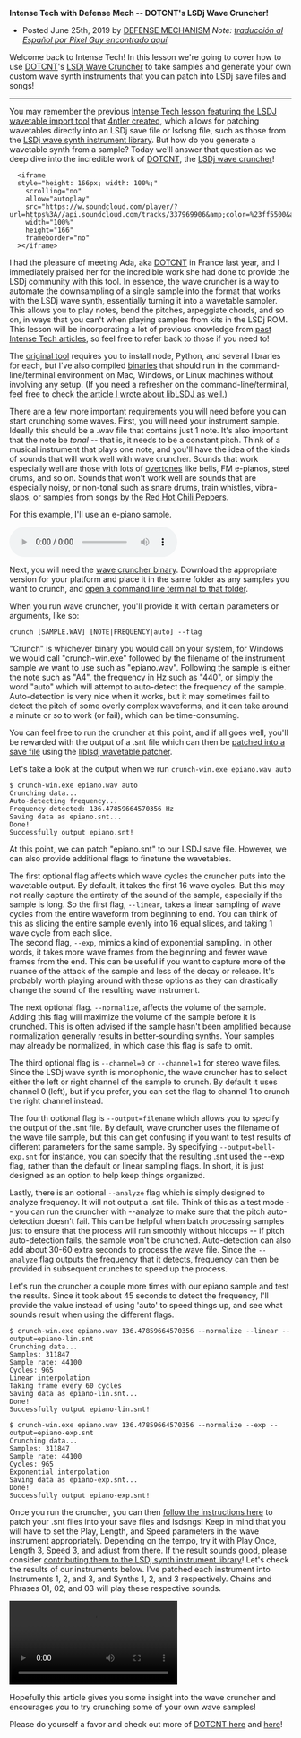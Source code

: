 **Intense Tech with Defense Mech -- DOTCNT's LSDj Wave Cruncher!**
- Posted June 25th, 2019 by [DEFENSE
MECHANISM](https://defensemech.com "Posts by DEFENSE MECHANISM") *Note: [traducción al Español por Pixel Guy encontrado aquí](../es/08-el-lsdj-wave-cruncher-de-dotcnt.md.html).*

Welcome back to Intense Tech! In this lesson we're
going to cover how to use [DOTCNT](https://www.facebook.com/dotcnt/)'s
[LSDj Wave Cruncher](https://github.com/iLambda/lsdj-wave-cruncher) to
take samples and generate your own custom wave synth instruments that
you can patch into LSDj save files and songs!

------------------------------------------------------------------------

You may remember the previous [Intense Tech lesson featuring the LSDJ
wavetable import tool](05-lsdj-wave-cruncher-instrument-library.md.html) that
[4ntler created](https://github.com/stijnfrishert/liblsdj/releases),
which allows for patching wavetables directly into an LSDj save file or
lsdsng file, such as those from the [LSDj wave synth instrument
library](https://github.com/psgcabal/lsdjsynths). But how do you
generate a wavetable synth from a sample? Today we'll answer that
question as we deep dive into the incredible work of
[DOTCNT](https://www.facebook.com/dotcnt/), the [LSDj wave
cruncher](https://github.com/iLambda/lsdj-wave-cruncher)!

      <iframe
      style="height: 166px; width: 100%;"
        scrolling="no"
        allow="autoplay"
        src="https://w.soundcloud.com/player/?url=https%3A//api.soundcloud.com/tracks/337969906&amp;color=%23ff5500&amp;auto_play=false&amp;hide_related=false&amp;show_comments=true&amp;show_user=true&amp;show_reposts=false&amp;show_teaser=true"
        width="100%"
        height="166"
        frameborder="no"
      ></iframe>

I had the pleasure of meeting Ada, aka
[DOTCNT](https://soundcloud.com/dotcnt) in France last year, and I
immediately praised her for the incredible work she had done to provide
the LSDj community with this tool. In essence, the wave cruncher is a
way to automate the downsampling of a single sample into the format that
works with the LSDj wave synth, essentially turning it into a wavetable
sampler. This allows you to play notes, bend the pitches, arpeggiate
chords, and so on, in ways that you can't when playing samples from kits
in the LSDj ROM. This lesson will be incorporating a lot of previous
knowledge from [past Intense Tech articles](https://defensemech.com/intense-tech/), so
feel free to refer back to those if you need to!

The [original tool](https://github.com/iLambda/lsdj-wave-cruncher)
requires you to install node, Python, and several libraries for each,
but I've also compiled
[binaries](https://github.com/urbster1/lsdj-wave-cruncher/releases) that
should run in the command-line/terminal environment on Mac, Windows, or
Linux machines without involving any setup. (If you need a refresher on
the command-line/terminal, feel free to check [the article I wrote about
libLSDJ as well.](04-manage-your-lsdj-save-files-with-liblsdj.md.html))

There are a few more important requirements you will need before you can
start crunching some waves. First, you will need your instrument sample.
Ideally this should be a .wav file that contains just 1 note. It's also
important that the note be *tonal* -- that is, it needs to be a constant
pitch. Think of a musical instrument that plays one note, and you'll
have the idea of the kinds of sounds that will work well with wave
cruncher. Sounds that work especially well are those with lots of
[overtones](01-lsdj-wave-synth-deep-dive-part-1.md.html) like bells, FM
e-pianos, steel drums, and so on. Sounds that won't work well are sounds
that are especially noisy, or non-tonal such as snare drums, train
whistles, vibra-slaps, or samples from songs by the [Red Hot Chili
Peppers](https://penzeys.com).

For this example, I'll use an e-piano sample.

![FM E-Piano sample](../media/epiano.mp3)

Next, you will need the [wave cruncher
binary](https://github.com/urbster1/lsdj-wave-cruncher/releases).
Download the appropriate version for your platform and place it in the
same folder as any samples you want to crunch, and [open a command line
terminal to that folder](04-manage-your-lsdj-save-files-with-liblsdj.md.html).

When you run wave cruncher, you'll provide it with certain parameters or
arguments, like so:

`crunch [SAMPLE.WAV] [NOTE|FREQUENCY|auto] --flag`

"Crunch" is whichever binary you would call on your system, for Windows
we would call "crunch-win.exe" followed by the filename of the
instrument sample we want to use such as "epiano.wav". Following the
sample is either the note such as "A4", the frequency in Hz such as
"440", or simply the word "auto" which will attempt to auto-detect the
frequency of the sample. Auto-detection is very nice when it works, but
it may sometimes fail to detect the pitch of some overly complex
waveforms, and it can take around a minute or so to work (or fail),
which can be time-consuming.

You can feel free to run the cruncher at this point, and if all goes
well, you'll be rewarded with the output of a .snt file which can then
be [patched into a save
file](05-lsdj-wave-cruncher-instrument-library.md.html) using the [liblsdj
wavetable patcher](https://github.com/stijnfrishert/liblsdj/releases).

Let's take a look at the output when we run `crunch-win.exe epiano.wav auto`

```none
$ crunch-win.exe epiano.wav auto
Crunching data...
Auto-detecting frequency...
Frequency detected: 136.47859664570356 Hz
Saving data as epiano.snt...
Done!
Successfully output epiano.snt!
```

At this point, we can patch "epiano.snt" to our LSDJ save file. However,
we can also provide additional flags to finetune the wavetables.

The first optional flag affects which wave cycles the cruncher puts into
the wavetable output. By default, it takes the first 16 wave cycles. But
this may not really capture the entirety of the sound of the sample,
especially if the sample is long. So the first flag, `--linear`, takes
a linear sampling of wave cycles from the entire waveform from beginning
to end. You can think of this as slicing the entire sample evenly into
16 equal slices, and taking 1 wave cycle from each slice.\
The second flag, `--exp`, mimics a kind of exponential sampling. In
other words, it takes more wave frames from the beginning and fewer wave
frames from the end. This can be useful if you want to capture more of
the nuance of the attack of the sample and less of the decay or release.
It's probably worth playing around with these options as they can
drastically change the sound of the resulting wave instrument.

The next optional flag. `--normalize`, affects the volume of the
sample. Adding this flag will maximize the volume of the sample before
it is crunched. This is often advised if the sample hasn't been
amplified because normalization generally results in better-sounding
synths. Your samples may already be normalized, in which case this flag
is safe to omit.

The third optional flag is `--channel=0` or `--channel=1` for stereo
wave files. Since the LSDj wave synth is monophonic, the wave cruncher
has to select either the left or right channel of the sample to crunch.
By default it uses channel 0 (left), but if you prefer, you can set the
flag to channel 1 to crunch the right channel instead.

The fourth optional flag is `--output=filename` which allows you to
specify the output of the .snt file. By default, wave cruncher uses the
filename of the wave file sample, but this can get confusing if you want
to test results of different parameters for the same sample. By
specifying `--output=bell-exp.snt` for instance, you can specify that
the resulting .snt used the --exp flag, rather than the default or
linear sampling flags. In short, it is just designed as an option to
help keep things organized.

Lastly, there is an optional `--analyze` flag which is simply designed
to analyze frequency. It will not output a .snt file. Think of this as a
test mode -- you can run the cruncher with --analyze to make sure that
the pitch auto-detection doesn't fail. This can be helpful when batch
processing samples just to ensure that the process will run smoothly
without hiccups -- if pitch auto-detection fails, the sample won't be
crunched. Auto-detection can also add about 30-60 extra seconds to
process the wave file. Since the `--analyze` flag outputs the frequency
that it detects, frequency can then be provided in subsequent crunches
to speed up the process.

Let's run the cruncher a couple more times with our epiano sample and
test the results. Since it took about 45 seconds to detect the
frequency, I'll provide the value instead of using 'auto' to speed
things up, and see what sounds result when using the different flags.

```none
$ crunch-win.exe epiano.wav 136.47859664570356 --normalize --linear --output=epiano-lin.snt
Crunching data...
Samples: 311847
Sample rate: 44100
Cycles: 965
Linear interpolation
Taking frame every 60 cycles
Saving data as epiano-lin.snt...
Done!
Successfully output epiano-lin.snt!
``` 

```none
$ crunch-win.exe epiano.wav 136.47859664570356 --normalize --exp --output=epiano-exp.snt
Crunching data...
Samples: 311847
Sample rate: 44100
Cycles: 965
Exponential interpolation
Saving data as epiano-exp.snt...
Done!
Successfully output epiano-exp.snt!         
```

Once you run the cruncher, you can then [follow the instructions
here](05-lsdj-wave-cruncher-instrument-library.md.html) to patch your .snt
files into your save files and lsdsngs! Keep in mind that you will have
to set the Play, Length, and Speed parameters in the wave instrument
appropriately. Depending on the tempo, try it with Play Once, Length 3,
Speed 3, and adjust from there. If the result sounds good, please
consider [contributing them to the LSDj synth instrument
library](https://github.com/psgcabal/lsdjsynths)! Let's check the
results of our instruments below. I've patched each instrument into
Instruments 1, 2, and 3, and Synths 1, 2, and 3 respectively. Chains and
Phrases 01, 02, and 03 will play these respective sounds.

![Each Wave synth may need different instrument parameters!](../media/epiano.mp4)

Hopefully this article gives you some insight into the wave cruncher
and encourages you to try crunching some of your own wave samples!

Please do yourself a favor and check out more of [DOTCNT
here](http://facebook.com/dotcnt/) and
[here](https://soundcloud.com/dotcnt)!

